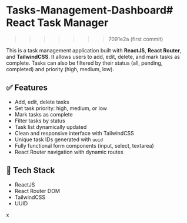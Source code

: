 # Tasks-Management-Dashboard# React Task Manager
>>>>>>> 7091e2a (first commit)

This is a task management application built with **ReactJS**, **React Router**, and **TailwindCSS**. It allows users to add, edit, delete, and mark tasks as complete. Tasks can also be filtered by their status (all, pending, completed) and priority (high, medium, low).

## ✅ Features

- Add, edit, delete tasks
- Set task priority: high, medium, or low
- Mark tasks as complete
- Filter tasks by status
- Task list dynamically updated
- Clean and responsive interface with TailwindCSS
- Unique task IDs generated with `uuid`
- Fully functional form components (input, select, textarea)
- React Router navigation with dynamic routes

## 🧱 Tech Stack

- ReactJS
- React Router DOM
- TailwindCSS
- UUID

x